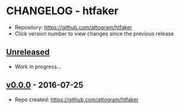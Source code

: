 # CHANGELOG - htfaker

- Repository: <https://github.com/attogram/htfaker>
- Click version number to view changes since the previous release

## [Unreleased]

- Work in progress...

## [v0.0.0] - 2016-07-25

- Repo created: <https://github.com/attogram/htfaker>

[Unreleased]: https://github.com/attogram/htfaker/compare/4a6da88...HEAD
[v0.0.0]: https://github.com/attogram/htfaker/tree/4a6da88
